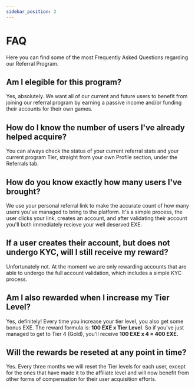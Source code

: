```yaml
---
sidebar_position: 2
---
```


# FAQ

Here you can find some of the most Frequently Asked Questions regarding our Referral Program.


## Am I elegible for this program?

Yes, absolutely. We want all of our current and future users to benefit from joining our referral program by earning a passive income and/or funding their accounts for their own games.


## How do I know the number of users I've already helped acquire?

You can always check the status of your current referral stats and your current program Tier, straight from your own Profile section, under the Referrals tab.


## How do you know exactly how many users I've brought?

We use your personal referral link to make the accurate count of how many users you've managed to bring to the platform. It's a simple process, the user clicks your link, creates an account, and after validating their account you'll both immediately recieve your well deserved EXE.

## If a user creates their account, but does not undergo KYC, will I still receive my reward?

Unfortunately not. At the moment we are only rewarding accounts that are able to undergo the full account validation, which includes a simple KYC process.


## Am I also rewarded when I increase my Tier Level?

Yes, definitely! Every time you increase your tier level, you also get some bonus EXE. The reward formula is: **100 EXE x Tier Level**. So if you've just managed to get to Tier 4 (Gold), you'll receive **100 EXE x 4 = 400 EXE.**


## Will the rewards be reseted at any point in time?

Yes. Every three months we will reset the Tier levels for each user, except for the ones that have made it to the affiliate level and will now benefit from other forms of compensation for their user acquisition efforts.


